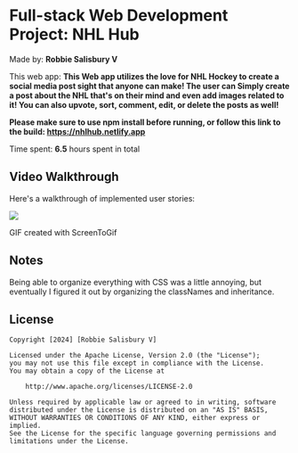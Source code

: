 # Full-stack Web Development Project: **NHL Hub**

Made by: **Robbie Salisbury V**

This web app: **This Web app utilizes the love for NHL Hockey to create a social media post sight that anyone can make! The user can Simply create a post about the NHL that's on their mind and even add images related to it! You can also upvote, sort, comment, edit, or delete the posts as well!** 

**Please make sure to use npm install before running, or follow this link to the build: https://nhlhub.netlify.app**

Time spent: **6.5** hours spent in total

## Video Walkthrough

Here's a walkthrough of implemented user stories:

![](https://github.com/COP4808-Spring2024-Full-Stack-Webdev/final-project-Papapepper1/blob/main/FinalProjectWalkthrough.gif)

<!-- Replace this with whatever GIF tool you used! -->
GIF created with ScreenToGif
<!-- Recommended tools:
[Kap](https://getkap.co/) for macOS
[ScreenToGif](https://www.screentogif.com/) for Windows
[peek](https://github.com/phw/peek) for Linux. -->

## Notes

Being able to organize everything with CSS was a little annoying, but eventually I figured it out by organizing the classNames and inheritance.

## License

    Copyright [2024] [Robbie Salisbury V]

    Licensed under the Apache License, Version 2.0 (the "License");
    you may not use this file except in compliance with the License.
    You may obtain a copy of the License at

        http://www.apache.org/licenses/LICENSE-2.0

    Unless required by applicable law or agreed to in writing, software
    distributed under the License is distributed on an "AS IS" BASIS,
    WITHOUT WARRANTIES OR CONDITIONS OF ANY KIND, either express or implied.
    See the License for the specific language governing permissions and
    limitations under the License.
